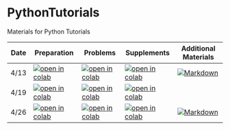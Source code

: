 # PythonTutorials

Materials for Python Tutorials

| Date | Preparation | Problems | Supplements | Additional Materials |
| --- | --- | --- | --- | --- |
| 4/13 | [![open in colab](https://colab.research.google.com/assets/colab-badge.svg)](https://colab.research.google.com/github/a-lab-nagoya/python-tutorials/blob/master/ja/02_Basics_of_Python.ipynb) | [![open in colab](https://colab.research.google.com/assets/colab-badge.svg)](https://colab.research.google.com/github/a-lab-nagoya/PythonTutorials/blob/main/notebook/problems/第1回20220413_問題.ipynb) | [![open in colab](https://colab.research.google.com/assets/colab-badge.svg)](https://colab.research.google.com/github/a-lab-nagoya/PythonTutorials/blob/main/notebook/supplements/第1回20220413_解説.ipynb) | [![Markdown](https://img.shields.io/badge/Introduction-%23000000.svg?style=plastic&logo=markdown&logoColor=white)](https://a-lab-nagoya.github.io/PythonTutorials/introduction.html) |
| 4/19 | [![open in colab](https://colab.research.google.com/assets/colab-badge.svg)](https://colab.research.google.com/github/a-lab-nagoya/PythonTutorials/blob/main/notebook/preparation/第2回20220419_予習.ipynb) | [![open in colab](https://colab.research.google.com/assets/colab-badge.svg)](https://colab.research.google.com/github/a-lab-nagoya/PythonTutorials/blob/main/notebook/problems/第2回20220419_問題.ipynb) | [![open in colab](https://colab.research.google.com/assets/colab-badge.svg)](https://colab.research.google.com/github/a-lab-nagoya/PythonTutorials/blob/main/notebook/supplements/第2回20220419_解説.ipynb) | |
| 4/26 | [![open in colab](https://colab.research.google.com/assets/colab-badge.svg)](https://colab.research.google.com/github/a-lab-nagoya/PythonTutorials/blob/main/notebook/preparation/第3回20220426_予習.ipynb) | [![open in colab](https://colab.research.google.com/assets/colab-badge.svg)](https://colab.research.google.com/github/a-lab-nagoya/PythonTutorials/blob/main/notebook/problems/第3回20220426_問題.ipynb) | [![open in colab](https://colab.research.google.com/assets/colab-badge.svg)](https://colab.research.google.com/github/a-lab-nagoya/PythonTutorials/blob/main/notebook/supplements/第3回20220426_解説.ipynb) | [![Markdown](https://img.shields.io/badge/Introduction-%23000000.svg?style=plastic&logo=markdown&logoColor=white)](https://a-lab-nagoya.github.io/PythonTutorials/environment.html) |
